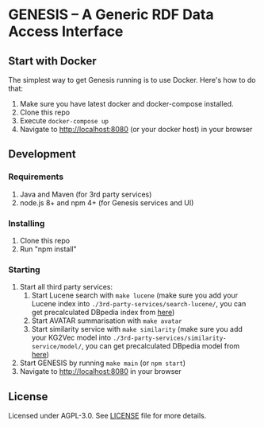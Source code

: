 # GENESIS – A Generic RDF Data Access Interface

## Start with Docker

The simplest way to get Genesis running is to use Docker.
Here's how to do that:

1. Make sure you have latest docker and docker-compose installed.
2. Clone this repo
3. Execute `docker-compose up`
4. Navigate to [http://localhost:8080](http://localhost:8080) (or your docker host) in your browser

## Development

### Requirements

1. Java and Maven (for 3rd party services)
2. node.js 8+ and npm 4+ (for Genesis services and UI)

### Installing

1. Clone this repo
2. Run "npm install"

### Starting

1. Start all third party services:
    1. Start Lucene search with `make lucene` (make sure you add your Lucene index into `./3rd-party-services/search-lucene/`, you can get precalculated DBpedia index from [here](http://139.18.2.164/termilov/index.zip))
    2. Start AVATAR summarisation with `make avatar`
    3. Start similarity service with `make similarity` (make sure you add your KG2Vec model into `./3rd-party-services/similarity-service/model/`, you can get precalculated DBpedia model from [here](http://tsoru.aksw.org/kg2vec/dbpedia_d100_pca20_norm.zip))
2. Start GENESIS by running `make main` (or `npm start`)
3. Navigate to [http://localhost:8080](http://localhost:8080) in your browser

## License

Licensed under AGPL-3.0.
See [LICENSE](LICENSE) file for more details.
